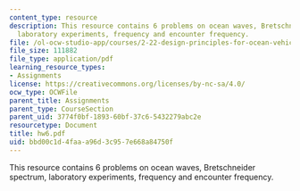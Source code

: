 ```yaml
---
content_type: resource
description: This resource contains 6 problems on ocean waves, Bretschneider spectrum,
  laboratory experiments, frequency and encounter frequency.
file: /ol-ocw-studio-app/courses/2-22-design-principles-for-ocean-vehicles-13-42-spring-2005/bbd00c1d4faaa96d3c957e668a84750f_hw6.pdf
file_size: 111882
file_type: application/pdf
learning_resource_types:
- Assignments
license: https://creativecommons.org/licenses/by-nc-sa/4.0/
ocw_type: OCWFile
parent_title: Assignments
parent_type: CourseSection
parent_uid: 3774f0bf-1893-60bf-37c6-5432279abc2e
resourcetype: Document
title: hw6.pdf
uid: bbd00c1d-4faa-a96d-3c95-7e668a84750f
---
```

This resource contains 6 problems on ocean waves, Bretschneider spectrum, laboratory experiments, frequency and encounter frequency.